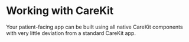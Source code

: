 # Working with CareKit

Your patient-facing app can be built using all native CareKit components with very little 
deviation from a standard CareKit app. 